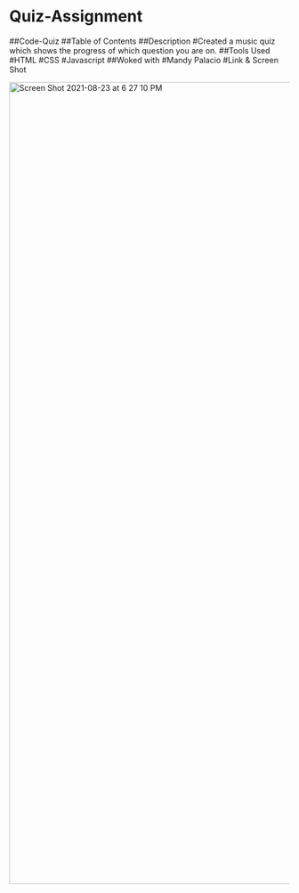 # Quiz-Assignment
##Code-Quiz
##Table of Contents
##Description
#Created a music quiz which shows the progress of which question you are on.
##Tools Used
#HTML
#CSS
#Javascript
##Woked with
#Mandy Palacio
#Link & Screen Shot

<img width="1440" alt="Screen Shot 2021-08-23 at 6 27 10 PM" src="https://user-images.githubusercontent.com/85328844/130536385-35754864-8b98-4b54-b780-446cdeb9689d.png">

